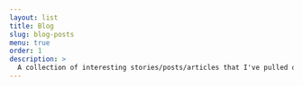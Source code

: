 ```yaml
---
layout: list
title: Blog
slug: blog-posts
menu: true
order: 1
description: >
  A collection of interesting stories/posts/articles that I've pulled out from the Internet.  
---
```

